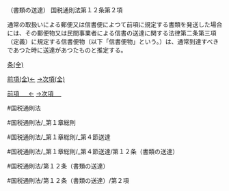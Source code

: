（書類の送達）
国税通則法第１２条第２項

通常の取扱いによる郵便又は信書便によつて前項に規定する書類を発送した場合には、その郵便物又は民間事業者による信書の送達に関する法律第二条第三項（定義）に規定する信書便物（以下「信書便物」という。）は、通常到達すべきであつた時に送達があつたものと推定する。

[条(全)](国税通則法＿＿＿＿＿第１２条_.md)

[前項(全)←](国税通則法＿＿＿＿＿第１２条第１項_.md)    [→次項(全)](国税通則法＿＿＿＿＿第１２条第３項_.md)

[前項 　 ←](国税通則法＿＿＿＿＿第１２条第１項.md)    [→次項 　 ](国税通則法＿＿＿＿＿第１２条第３項.md)



#国税通則法

#国税通則法/_第１章総則

#国税通則法/_第１章総則/_第４節送達

#国税通則法/_第１章総則/_第４節送達/第１２条（書類の送達）

#国税通則法/第１２条（書類の送達）

#国税通則法/第１２条（書類の送達）/第２項

